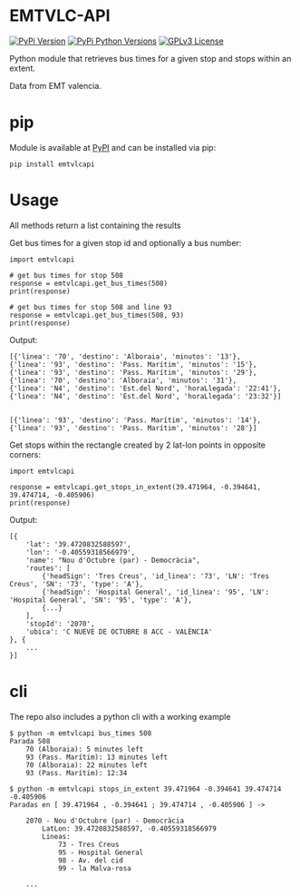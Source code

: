 # EMTVLC-API  

[![PyPi Version](https://img.shields.io/pypi/v/emtvlcapi.svg?color=forestgreen)](https://pypi.python.org/pypi/emtvlcapi/)
[![PyPi Python Versions](https://img.shields.io/pypi/pyversions/emtvlcapi.svg)](https://pypi.python.org/pypi/emtvlcapi/)
[![GPLv3 License](https://img.shields.io/badge/License-GPL%20v3-yellow.svg)](https://opensource.org/licenses/)

Python module that retrieves bus times for a given stop and stops within an extent.

Data from EMT valencia.

# pip

Module is available at [PyPI](https://pypi.org/project/emtvlcapi/) and can be installed via pip:

```
pip install emtvlcapi
```

# Usage

All methods return a list containing the results

Get bus times for a given stop id and optionally a bus number:
```
import emtvlcapi

# get bus times for stop 508
response = emtvlcapi.get_bus_times(508)
print(response)

# get bus times for stop 508 and line 93
response = emtvlcapi.get_bus_times(508, 93)
print(response)
```
Output:
```
[{'linea': '70', 'destino': 'Alboraia', 'minutos': '13'}, 
{'linea': '93', 'destino': 'Pass. Marítim', 'minutos': '15'}, 
{'linea': '93', 'destino': 'Pass. Marítim', 'minutos': '29'}, 
{'linea': '70', 'destino': 'Alboraia', 'minutos': '31'}, 
{'linea': 'N4', 'destino': 'Est.del Nord', 'horaLlegada': '22:41'}, 
{'linea': 'N4', 'destino': 'Est.del Nord', 'horaLlegada': '23:32'}]


[{'linea': '93', 'destino': 'Pass. Marítim', 'minutos': '14'}, 
{'linea': '93', 'destino': 'Pass. Marítim', 'minutos': '28'}]

```

Get stops within the rectangle created by 2 lat-lon points in opposite corners:
```
import emtvlcapi

response = emtvlcapi.get_stops_in_extent(39.471964, -0.394641, 39.474714, -0.405906)
print(response)
```
Output:
```
[{
	'lat': '39.4720832588597', 
	'lon': '-0.40559318566979', 
	'name': "Nou d'Octubre (par) - Democràcia", 
	'routes': [
		{'headSign': 'Tres Creus', 'id_linea': '73', 'LN': 'Tres Creus', 'SN': '73', 'type': 'A'}, 
		{'headSign': 'Hospital General', 'id_linea': '95', 'LN': 'Hospital General', 'SN': '95', 'type': 'A'}, 
		{...}
	], 
	'stopId': '2070', 
	'ubica': 'C NUEVE DE OCTUBRE 8 ACC - VALÈNCIA'
}, {
	...
}]
```


# cli

The repo also includes a python cli with a working example

```
$ python -m emtvlcapi bus_times 508
Parada 508
	70 (Alboraia): 5 minutes left
	93 (Pass. Marítim): 13 minutes left
	70 (Alboraia): 22 minutes left
	93 (Pass. Marítim): 12:34
```

```
$ python -m emtvlcapi stops_in_extent 39.471964 -0.394641 39.474714 -0.405906
Paradas en [ 39.471964 , -0.394641 ; 39.474714 , -0.405906 ] ->

	2070 - Nou d'Octubre (par) - Democràcia
		LatLon: 39.4720832588597, -0.40559318566979
		Lineas:
			73 - Tres Creus
			95 - Hospital General
			98 - Av. del cid
			99 - la Malva-rosa
	
	...
```


